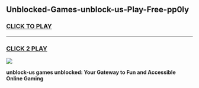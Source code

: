 
## Unblocked-Games-unblock-us-Play-Free-pp0ly
<h3>
<a href="https://premium76.site?title=unblock-us&ref=10A">CLICK TO PLAY</a></h3>
<hr>

<h3>
<a href="https://premium76.site?title=unblock-us&ref=10A">CLICK 2 PLAY</a>
  
</h3>

<a href="https://premium76.site?title=unblock-us&ref=10A"><img src="https://clearcache.store/games.png"></a>


**unblock-us games unblocked: Your Gateway to Fun and Accessible Online Gaming**
